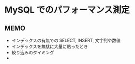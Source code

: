 # MySQL でのパフォーマンス測定
## MEMO

- インデックスの有無での SELECT, INSERT, 文字列や数値
- インデックスを無駄に大量に貼ったとき
- 絞り込みのタイミング
- 
